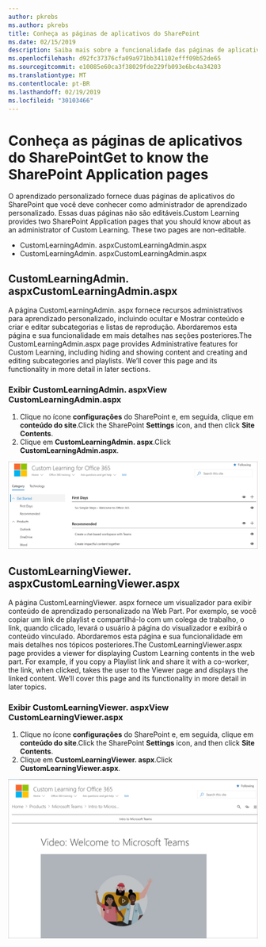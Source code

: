 ```yaml
---
author: pkrebs
ms.author: pkrebs
title: Conheça as páginas de aplicativos do SharePoint
ms.date: 02/15/2019
description: Saiba mais sobre a funcionalidade das páginas de aplicativos do SharePoint em aprendizado personalizado
ms.openlocfilehash: d92fc37376cfa09a971bb341102efff09b52de65
ms.sourcegitcommit: e10085e60ca3f38029fde229fb093e6bc4a34203
ms.translationtype: MT
ms.contentlocale: pt-BR
ms.lasthandoff: 02/19/2019
ms.locfileid: "30103466"
---
```

# <a name="get-to-know-the-sharepoint-application-pages"></a><span data-ttu-id="ee1ef-103">Conheça as páginas de aplicativos do SharePoint</span><span class="sxs-lookup"><span data-stu-id="ee1ef-103">Get to know the SharePoint Application pages</span></span>

<span data-ttu-id="ee1ef-p101">O aprendizado personalizado fornece duas páginas de aplicativos do SharePoint que você deve conhecer como administrador de aprendizado personalizado. Essas duas páginas não são editáveis.</span><span class="sxs-lookup"><span data-stu-id="ee1ef-p101">Custom Learning provides two SharePoint Application pages that you should know about as an administrator of Custom Learning. These two pages are non-editable.</span></span> 

- <span data-ttu-id="ee1ef-106">CustomLearningAdmin. aspx</span><span class="sxs-lookup"><span data-stu-id="ee1ef-106">CustomLearningAdmin.aspx</span></span>
- <span data-ttu-id="ee1ef-107">CustomLearningAdmin. aspx</span><span class="sxs-lookup"><span data-stu-id="ee1ef-107">CustomLearningAdmin.aspx</span></span>

## <a name="customlearningadminaspx"></a><span data-ttu-id="ee1ef-108">CustomLearningAdmin. aspx</span><span class="sxs-lookup"><span data-stu-id="ee1ef-108">CustomLearningAdmin.aspx</span></span>

<span data-ttu-id="ee1ef-p102">A página CustomLearningAdmin. aspx fornece recursos administrativos para aprendizado personalizado, incluindo ocultar e Mostrar conteúdo e criar e editar subcategorias e listas de reprodução. Abordaremos esta página e sua funcionalidade em mais detalhes nas seções posteriores.</span><span class="sxs-lookup"><span data-stu-id="ee1ef-p102">The CustomLearningAdmin.aspx page provides Administrative features for Custom Learning, including hiding and showing content and creating and editing subcategories and playlists. We’ll cover this page and its functionality in more detail in later sections.</span></span>

### <a name="view-customlearningadminaspx"></a><span data-ttu-id="ee1ef-111">Exibir CustomLearningAdmin. aspx</span><span class="sxs-lookup"><span data-stu-id="ee1ef-111">View CustomLearningAdmin.aspx</span></span>

1. <span data-ttu-id="ee1ef-112">Clique no ícone **configurações** do SharePoint e, em seguida, clique em **conteúdo do site**.</span><span class="sxs-lookup"><span data-stu-id="ee1ef-112">Click the SharePoint **Settings** icon, and then click **Site Contents**.</span></span> 
2. <span data-ttu-id="ee1ef-113">Clique em **CustomLearningAdmin. aspx**.</span><span class="sxs-lookup"><span data-stu-id="ee1ef-113">Click **CustomLearningAdmin.aspx**.</span></span> 

![CG-adminapppage. png](media/cg-adminapppage.png)

## <a name="customlearningvieweraspx"></a><span data-ttu-id="ee1ef-115">CustomLearningViewer. aspx</span><span class="sxs-lookup"><span data-stu-id="ee1ef-115">CustomLearningViewer.aspx</span></span>
<span data-ttu-id="ee1ef-p103">A página CustomLearningViewer. aspx fornece um visualizador para exibir conteúdo de aprendizado personalizado na Web Part. Por exemplo, se você copiar um link de playlist e compartilhá-lo com um colega de trabalho, o link, quando clicado, levará o usuário à página do visualizador e exibirá o conteúdo vinculado. Abordaremos esta página e sua funcionalidade em mais detalhes nos tópicos posteriores.</span><span class="sxs-lookup"><span data-stu-id="ee1ef-p103">The CustomLearningViewer.aspx page provides a viewer for displaying Custom Learning contents in the web part. For example, if you copy a Playlist link and share it with a co-worker, the link, when clicked, takes the user to the Viewer page and displays the linked content. We’ll cover this page and its functionality in more detail in later topics.</span></span>

### <a name="view-customlearningvieweraspx"></a><span data-ttu-id="ee1ef-119">Exibir CustomLearningViewer. aspx</span><span class="sxs-lookup"><span data-stu-id="ee1ef-119">View CustomLearningViewer.aspx</span></span>

1. <span data-ttu-id="ee1ef-120">Clique no ícone **configurações** do SharePoint e, em seguida, clique em **conteúdo do site**.</span><span class="sxs-lookup"><span data-stu-id="ee1ef-120">Click the SharePoint **Settings** icon, and then click **Site Contents**.</span></span> 
2. <span data-ttu-id="ee1ef-121">Clique em **CustomLearningViewer. aspx**.</span><span class="sxs-lookup"><span data-stu-id="ee1ef-121">Click **CustomLearningViewer.aspx**.</span></span> 

![CG-viewerapppage. png](media/cg-viewerapppage.png)

